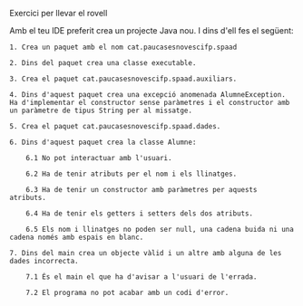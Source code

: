 Exercici per llevar el rovell

Amb el teu IDE preferit crea un projecte Java nou. I dins d'ell fes el següent:

    1. Crea un paquet amb el nom cat.paucasesnovescifp.spaad

    2. Dins del paquet crea una classe executable.

    3. Crea el paquet cat.paucasesnovescifp.spaad.auxiliars.

    4. Dins d'aquest paquet crea una excepció anomenada AlumneException. Ha d'implementar el constructor sense paràmetres i el constructor amb un paràmetre de tipus String per al missatge.

    5. Crea el paquet cat.paucasesnovescifp.spaad.dades.

    6. Dins d'aquest paquet crea la classe Alumne:

        6.1 No pot interactuar amb l'usuari.

        6.2 Ha de tenir atributs per el nom i els llinatges.

        6.3 Ha de tenir un constructor amb paràmetres per aquests atributs.

        6.4 Ha de tenir els getters i setters dels dos atributs.

        6.5 Els nom i llinatges no poden ser null, una cadena buida ni una cadena només amb espais en blanc.

    7. Dins del main crea un objecte vàlid i un altre amb alguna de les dades incorrecta.

        7.1 És el main el que ha d'avisar a l'usuari de l'errada.

        7.2 El programa no pot acabar amb un codi d'error.
